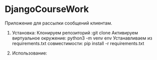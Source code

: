 # DjangoCourseWork

Приложение для рассылки сообщений клиентам.

1) Установка:
Клонируем репозиторий :git clone <url>
Активируем виртуальное окружение: python3 -m venv env
Устанавливаем из requirements.txt совместимости: pip install -r requirements.txt

2) Использование: